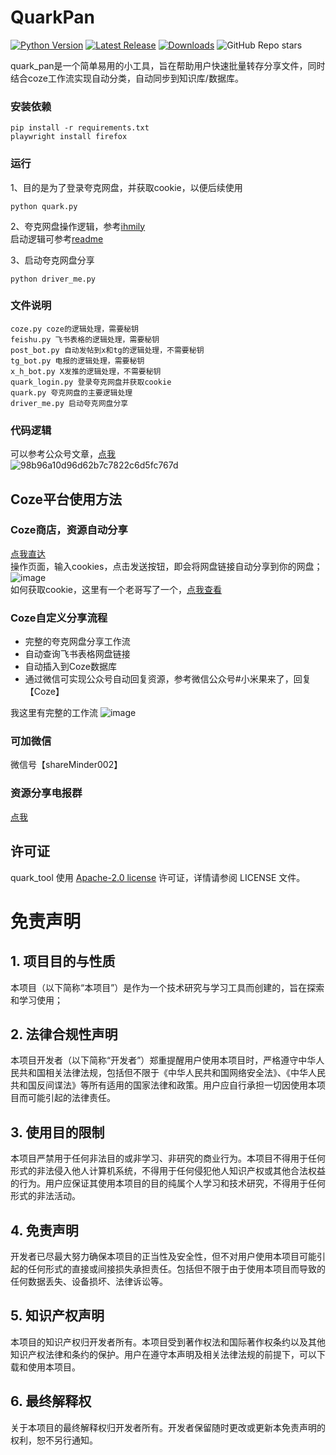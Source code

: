 # QuarkPan

[![Python Version](https://img.shields.io/badge/python-3.11.6-blue.svg)](https://www.python.org/downloads/release/python-3116/)
[![Latest Release](https://img.shields.io/github/v/release/syByUs/quark_pan)](https://github.com/syByUs/quark_pan/releases/latest)
[![Downloads](https://img.shields.io/github/downloads/syByUs/quark_pan/total)](https://github.com/syByUs/quark_pan/releases/latest)
![GitHub Repo stars](https://img.shields.io/github/stars/syByUs/quark_pan?style=social)


quark_pan是一个简单易用的小工具，旨在帮助用户快速批量转存分享文件，同时结合coze工作流实现自动分类，自动同步到知识库/数据库。


### 安装依赖
```
pip install -r requirements.txt
playwright install firefox
```

### 运行
1、目的是为了登录夸克网盘，并获取cookie，以便后续使用
```
python quark.py
```

2、夸克网盘操作逻辑，参考[ihmily](https://github.com/ihmily/QuarkPanTool)
<br>
启动逻辑可参考[readme](https://github.com/syByUs/QuarkPanTool/edit/main/README.md)

3、启动夸克网盘分享
```
python driver_me.py
```

### 文件说明
```
coze.py coze的逻辑处理，需要秘钥
feishu.py 飞书表格的逻辑处理，需要秘钥
post_bot.py 自动发帖到x和tg的逻辑处理，不需要秘钥
tg_bot.py 电报的逻辑处理，需要秘钥
x_h_bot.py X发推的逻辑处理，不需要秘钥
quark_login.py 登录夸克网盘并获取cookie
quark.py 夸克网盘的主要逻辑处理
driver_me.py 启动夸克网盘分享
```

### 代码逻辑
可以参考公众号文章，[点我](https://mp.weixin.qq.com/s/R3IAUg8TuipiEAIxkby3Bg)
<br>
![98b96a10d96d62b7c7822c6d5fc767d](https://github.com/user-attachments/assets/8f255389-b5c0-42dd-953f-0f4d1cb2e7c8)

## Coze平台使用方法
### Coze商店，资源自动分享
[点我直达](https://www.coze.cn/store/agent/7523165962342776847?bid=6gpuleclo8g16)
<br>
操作页面，输入cookies，点击发送按钮，即会将网盘链接自动分享到你的网盘；
![image](https://github.com/user-attachments/assets/5f8439bd-55fa-40c7-a876-78bcb1e020d7)
<br>
如何获取cookie，这里有一个老哥写了一个，[点我查看](https://github.com/spider-ios/autox-release/tree/main/cookie-helper)

### Coze自定义分享流程
- 完整的夸克网盘分享工作流
- 自动查询飞书表格网盘链接
- 自动插入到Coze数据库
- 通过微信可实现公众号自动回复资源，参考微信公众号#小米果来了，回复【Coze】

我这里有完整的工作流
![image](https://github.com/user-attachments/assets/93707da8-e3aa-48f4-8230-ad7641ac9c1f)


### 可加微信
微信号【shareMinder002】

### 资源分享电报群
[点我](https://t.me/meirenpan)


## 许可证

quark_tool 使用 [Apache-2.0 license](https://github.com/ihmily/QuarkPanTool#Apache-2.0-1-ov-file) 许可证，详情请参阅 LICENSE 文件。

# 免责声明
<div id="disclaimer"> 

## 1. 项目目的与性质
本项目（以下简称“本项目”）是作为一个技术研究与学习工具而创建的，旨在探索和学习使用；

## 2. 法律合规性声明
本项目开发者（以下简称“开发者”）郑重提醒用户使用本项目时，严格遵守中华人民共和国相关法律法规，包括但不限于《中华人民共和国网络安全法》、《中华人民共和国反间谍法》等所有适用的国家法律和政策。用户应自行承担一切因使用本项目而可能引起的法律责任。

## 3. 使用目的限制
本项目严禁用于任何非法目的或非学习、非研究的商业行为。本项目不得用于任何形式的非法侵入他人计算机系统，不得用于任何侵犯他人知识产权或其他合法权益的行为。用户应保证其使用本项目的目的纯属个人学习和技术研究，不得用于任何形式的非法活动。

## 4. 免责声明
开发者已尽最大努力确保本项目的正当性及安全性，但不对用户使用本项目可能引起的任何形式的直接或间接损失承担责任。包括但不限于由于使用本项目而导致的任何数据丢失、设备损坏、法律诉讼等。

## 5. 知识产权声明
本项目的知识产权归开发者所有。本项目受到著作权法和国际著作权条约以及其他知识产权法律和条约的保护。用户在遵守本声明及相关法律法规的前提下，可以下载和使用本项目。

## 6. 最终解释权
关于本项目的最终解释权归开发者所有。开发者保留随时更改或更新本免责声明的权利，恕不另行通知。
</div>


